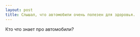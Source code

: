 ```yaml
---
layout: post 
title: Слышал, что автомобили очень полезен для здоровья. 
--- 
```

Кто что знает про автомобили?
